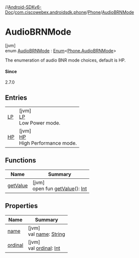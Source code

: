 //[Android-SDKv6-Doc](../../../../index.md)/[com.ciscowebex.androidsdk.phone](../../index.md)/[Phone](../index.md)/[AudioBRNMode](index.md)

# AudioBRNMode

[jvm]\
enum [AudioBRNMode](index.md) : [Enum](https://kotlinlang.org/api/latest/jvm/stdlib/kotlin/-enum/index.html)&lt;[Phone.AudioBRNMode](index.md)&gt; 

The enumeration of audio BNR mode choices, default is HP.

#### Since

2.7.0

## Entries

| | |
|---|---|
| [LP](-l-p/index.md) | [jvm]<br>[LP](-l-p/index.md)<br>Low Power mode. |
| [HP](-h-p/index.md) | [jvm]<br>[HP](-h-p/index.md)<br>High Performance mode. |

## Functions

| Name | Summary |
|---|---|
| [getValue](get-value.md) | [jvm]<br>open fun [getValue](get-value.md)(): [Int](https://kotlinlang.org/api/latest/jvm/stdlib/kotlin/-int/index.html) |

## Properties

| Name | Summary |
|---|---|
| [name](../../../com.ciscowebex.androidsdk.team/-list-team-membership-result/-bad-request/index.md#-372974862%2FProperties%2F-411797461) | [jvm]<br>val [name](../../../com.ciscowebex.androidsdk.team/-list-team-membership-result/-bad-request/index.md#-372974862%2FProperties%2F-411797461): [String](https://kotlinlang.org/api/latest/jvm/stdlib/kotlin/-string/index.html) |
| [ordinal](../../../com.ciscowebex.androidsdk.team/-list-team-membership-result/-bad-request/index.md#-739389684%2FProperties%2F-411797461) | [jvm]<br>val [ordinal](../../../com.ciscowebex.androidsdk.team/-list-team-membership-result/-bad-request/index.md#-739389684%2FProperties%2F-411797461): [Int](https://kotlinlang.org/api/latest/jvm/stdlib/kotlin/-int/index.html) |
